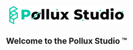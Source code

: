 <div align="center">
  <img src="https://raw.githubusercontent.com/polluxstudio/medias/main/polluxstudio/polluxstudio-logo.png" alt="Pollux Studio Logo">
</div>

<div align="center">
  <h2>Welcome to the Pollux Studio ™</h2>
</div>

